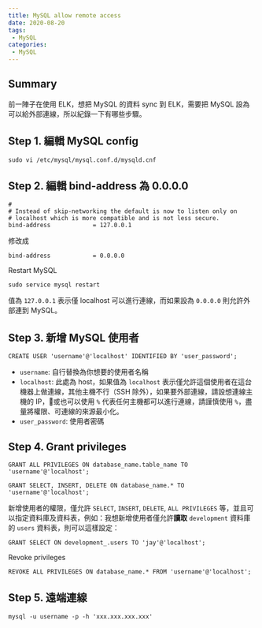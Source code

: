 ```yaml
---
title: MySQL allow remote access
date: 2020-08-20
tags:
 - MySQL
categories: 
 - MySQL
---
```

## Summary
前一陣子在使用 ELK，想把 MySQL 的資料 sync 到 ELK，需要把 MySQL 設為可以給外部連線，所以紀錄一下有哪些步驟。

## Step 1. 編輯 MySQL config
```bash=
sudo vi /etc/mysql/mysql.conf.d/mysqld.cnf
```

## Step 2. 編輯 bind-address 為 0.0.0.0
```bash=
#
# Instead of skip-networking the default is now to listen only on
# localhost which is more compatible and is not less secure.
bind-address            = 127.0.0.1
```

修改成

```bash=
bind-address            = 0.0.0.0
```

Restart MySQL
```bash=
sudo service mysql restart
```

值為 `127.0.0.1` 表示僅 localhost 可以進行連線，而如果設為 `0.0.0.0` 則允許外部連到 MySQL。

## Step 3. 新增 MySQL 使用者
```sql=
CREATE USER 'username'@'localhost' IDENTIFIED BY 'user_password';
```

- `username`: 自行替換為你想要的使用者名稱
- `localhost`: 此處為 host，如果值為 `localhost` 表示僅允許這個使用者在這台機器上做連線，其他主機不行（SSH 除外），如果要外部連線，請設想連線主機的 IP，或也可以使用 `%` 代表任何主機都可以進行連線，請謹慎使用 `%`，盡量將權限、可連線的來源最小化。
- `user_password`: 使用者密碼

## Step 4. Grant privileges
```sql=
GRANT ALL PRIVILEGES ON database_name.table_name TO 'username'@'localhost';

GRANT SELECT, INSERT, DELETE ON database_name.* TO 'username'@'localhost';
```

新增使用者的權限，僅允許 `SELECT`, `INSERT`, `DELETE`, `ALL PRIVILEGES` 等，並且可以指定資料庫及資料表，例如：我想新增使用者僅允許**讀取** `development` 資料庫的 `users` 資料表，則可以這樣設定：

```sql=
GRANT SELECT ON development_.users TO 'jay'@'localhost';
```

Revoke privileges
```bash=
REVOKE ALL PRIVILEGES ON database_name.* FROM 'username'@'localhost';
```

## Step 5. 遠端連線
```bash=
mysql -u username -p -h 'xxx.xxx.xxx.xxx'
```